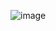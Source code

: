 ![image](https://user-images.githubusercontent.com/77481299/208883571-434909a5-beb5-46d8-8038-b923cd7f1728.png)
